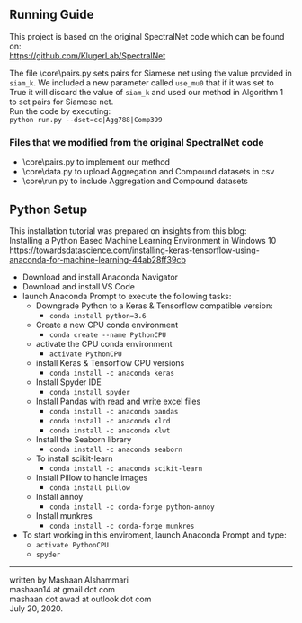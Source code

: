 ## Running Guide
This project is based on the original SpectralNet code which can be found on:<br/>
https://github.com/KlugerLab/SpectralNet

The file \core\pairs.py sets pairs for Siamese net using the value provided in `siam_k`. We included a new parameter called `use_mu0` that if it was set to True it will discard the value of `siam_k` and used our method in Algorithm 1 to set pairs for Siamese net.<br/>
Run the code by executing:<br/>
`python run.py --dset=cc|Agg788|Comp399`

### Files that we modified from the original SpectralNet code
- \core\pairs.py
	to implement our method
- \core\data.py
	to upload Aggregation and Compound datasets in csv
- \core\run.py
	to include Aggregation and Compound datasets

## Python Setup
This installation tutorial was prepared on insights from this blog:<br/>
Installing a Python Based Machine Learning Environment in Windows 10<br/>
https://towardsdatascience.com/installing-keras-tensorflow-using-anaconda-for-machine-learning-44ab28ff39cb

- Download and install Anaconda Navigator
- Download and install VS Code
- launch Anaconda Prompt to execute the following tasks:
	- Downgrade Python to a Keras & Tensorflow compatible version:
		- `conda install python=3.6`
	- Create a new CPU conda environment
		- `conda create --name PythonCPU`
	- activate the CPU conda environment
		- `activate PythonCPU`
	- install Keras & Tensorflow CPU versions
		- `conda install -c anaconda keras`
	- Install Spyder IDE
		- `conda install spyder`
	- Install Pandas with read and write excel files
		- `conda install -c anaconda pandas`
		- `conda install -c anaconda xlrd`
		- `conda install -c anaconda xlwt`
	- Install the Seaborn library
		- `conda install -c anaconda seaborn`		
	- To install scikit-learn
		- `conda install -c anaconda scikit-learn`	
	- Install Pillow to handle images
		- `conda install pillow`
	- Install annoy
		- `conda install -c conda-forge python-annoy`
	- Install munkres
		- `conda install -c conda-forge munkres`
- To start working in this enviroment, launch Anaconda Prompt and type:
	- `activate PythonCPU`
	- `spyder`
---
written by Mashaan Alshammari<br/>
mashaan14 at gmail dot com<br/>
mashaan dot awad at outlook dot com<br/>
July 20, 2020.

